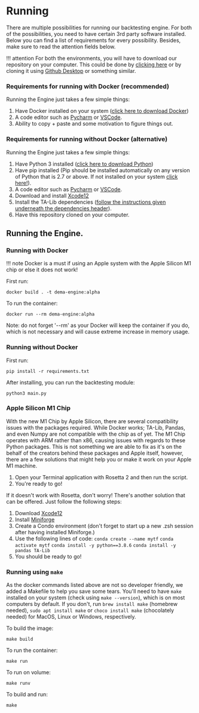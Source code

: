 # Running
There are multiple possibilities for running our backtesting engine. For both of the possibilities, you need to have certain 3rd party software installed. Below you can find a list of requirements for every possibility. Besides, make sure to read the attention fields below. 

!!! attention
    For both the environments, you will have to download our repository on your computer. This could be done by [clicking here](https://github.com/dema-trading-ai/engine/archive/refs/heads/main.zip) or by cloning it using [Github Desktop](https://desktop.github.com) or something similar. 

### Requirements for running with Docker (recommended)
Running the Engine just takes a few simple things:
1. Have Docker installed on your system ([click here to download Docker](https://docs.docker.com/get-docker/))
2. A code editor such as [Pycharm](https://www.jetbrains.com/pycharm/) or [VSCode](https://code.visualstudio.com).
3. Ability to copy + paste and some motivation to figure things out. 

### Requirements for running without Docker (alternative)
Running the Engine just takes a few simple things:
1. Have Python 3 installed ([click here to download Python](https://www.python.org/downloads/))
2. Have pip installed (Pip should be installed automatically on any version of Python that is 2.7 or above. If not installed on your system [click here!](https://pip.pypa.io/en/stable/installing/)).
3. A code editor such as [Pycharm](https://www.jetbrains.com/pycharm/) or [VSCode](https://code.visualstudio.com).
4. Download and install [Xcode12](https://developer.apple.com/download/)
5. Install the TA-Lib dependencies ([follow the instructions given underneath the dependencies header](https://github.com/mrjbq7/ta-lib)).
6. Have this repository cloned on your computer. 


## Running the Engine.
### Running with Docker 
!!! note
    Docker is a must if using an Apple system with the Apple Silicon M1 chip or else it does not work!
    

First run:

`docker build . -t dema-engine:alpha`

To run the container:

`docker run --rm dema-engine:alpha`

Note: do not forget '--rm' as your Docker will keep the container if you do, which is not necessary and will cause extreme increase in memory usage.

### Running without Docker

First run:

`pip install -r requirements.txt`

After installing, you can run the backtesting module:

`python3 main.py`

### Apple Silicon M1 Chip

With the new M1 Chip by Apple Silicon, there are several compatibility issues with the packages required. While Docker works; TA-Lib, Pandas, and even Numpy are not compatible with the chip as of yet. The M1 Chip operates with ARM rather than x86, causing issues with regards to these Python packages. This is not something we are able to fix as it's on the behalf of the creators behind these packages and Apple itself, however, there are a few solutions that might help you or make it work on your Apple M1 machine.

1. Open your Terminal application with Rosetta 2 and then run the script.
2. You're ready to go!

If it doesn't work with Rosetta, don't worry! There's another solution that can be offered. Just follow the following steps:

1. Download [Xcode12](https://developer.apple.com/download/)
2. Install [Miniforge](https://github.com/conda-forge/miniforge)
3. Create a Condo environment (don't forget to start up a new .zsh session after having installed Miniforge.)
4. Use the following lines of code:
`conda create --name mytf`
`conda activate mytf`
`conda install -y python==3.8.6`
`conda install -y pandas TA-Lib`
5. You should be ready to go!

### Running using ``make``
As the docker commands listed above are not so developer friendly, we added a Makefile to help you save some tears. You'll need to have `make` installed on your system (check using `make --version`), which is on most computers by default. If you don't, run `brew install make` (homebrew needed), `sudo apt install make` or `choco install make` (chocolately needed) for MacOS, Linux or Windows, respectively.

To build the image:

`make build`

To run the container:

`make run`

To run on volume:

`make runv`

To build and run:

`make`